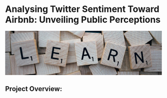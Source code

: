 # Analysing Twitter Sentiment Toward Airbnb: Unveiling Public Perceptions
![Sentiment Analysis](Images/Sentiment.jpg)

## Project Overview:
